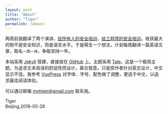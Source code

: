 ```yaml
---
layout: post
title: "About"
author: "Tiger"
permalink: /about/
---
```


两周前我翻译了两个演讲，[给所有人的安全培训](http://train.eversec.cn/foreveryone)，[给工程师的安全培训](http://train.eversec.cn/forengineers)。收获最大的倒不是安全知识，而是语言水平。于是萌生一个想法，计划每周翻译一篇英语文章，取名`一周一译`，争取坚持一年。

本站采用 [Jekyll](https://jekyllrb.com/) 搭建，直接放在 [GitHub](https://github.com) 上。主题采用 [Tale](https://github.com/chesterhow/tale)，这是一个极简主题，为追求文本阅读的舒适性而设计，甚合我意。只是原作者针对英文设计，中文显示不佳。我参考 [VuePress](https://vuepress.vuejs.org/) 对字体、字号、配色做了调整，更适于中文，以追求最佳阅读体验。

可以通过邮箱 mytiger@gmail.com 联系我。

Tiger    
Beijing,2018-05-28

